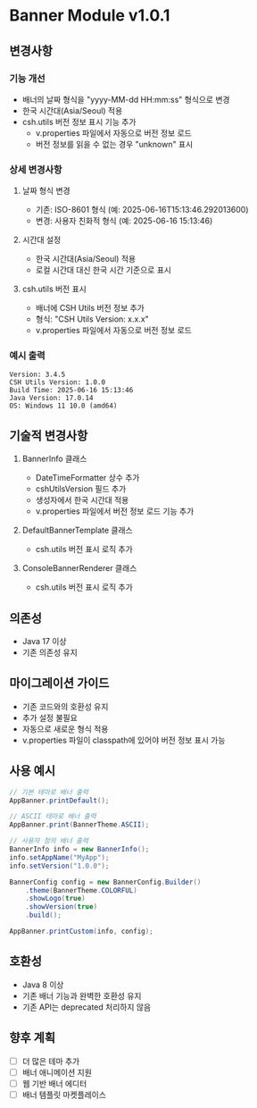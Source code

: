 # Banner Module v1.0.1

## 변경사항

### 기능 개선
- 배너의 날짜 형식을 "yyyy-MM-dd HH:mm:ss" 형식으로 변경
- 한국 시간대(Asia/Seoul) 적용
- csh.utils 버전 정보 표시 기능 추가
  - v.properties 파일에서 자동으로 버전 정보 로드
  - 버전 정보를 읽을 수 없는 경우 "unknown" 표시

### 상세 변경사항
1. 날짜 형식 변경
   - 기존: ISO-8601 형식 (예: 2025-06-16T15:13:46.292013600)
   - 변경: 사용자 친화적 형식 (예: 2025-06-16 15:13:46)

2. 시간대 설정
   - 한국 시간대(Asia/Seoul) 적용
   - 로컬 시간대 대신 한국 시간 기준으로 표시

3. csh.utils 버전 표시
   - 배너에 CSH Utils 버전 정보 추가
   - 형식: "CSH Utils Version: x.x.x"
   - v.properties 파일에서 자동으로 버전 정보 로드

### 예시 출력
```
Version: 3.4.5
CSH Utils Version: 1.0.0
Build Time: 2025-06-16 15:13:46
Java Version: 17.0.14
OS: Windows 11 10.0 (amd64)
```

## 기술적 변경사항
1. BannerInfo 클래스
   - DateTimeFormatter 상수 추가
   - cshUtilsVersion 필드 추가
   - 생성자에서 한국 시간대 적용
   - v.properties 파일에서 버전 정보 로드 기능 추가

2. DefaultBannerTemplate 클래스
   - csh.utils 버전 표시 로직 추가

3. ConsoleBannerRenderer 클래스
   - csh.utils 버전 표시 로직 추가

## 의존성
- Java 17 이상
- 기존 의존성 유지

## 마이그레이션 가이드
- 기존 코드와의 호환성 유지
- 추가 설정 불필요
- 자동으로 새로운 형식 적용
- v.properties 파일이 classpath에 있어야 버전 정보 표시 가능

## 사용 예시

```java
// 기본 테마로 배너 출력
AppBanner.printDefault();

// ASCII 테마로 배너 출력
AppBanner.print(BannerTheme.ASCII);

// 사용자 정의 배너 출력
BannerInfo info = new BannerInfo();
info.setAppName("MyApp");
info.setVersion("1.0.0");

BannerConfig config = new BannerConfig.Builder()
    .theme(BannerTheme.COLORFUL)
    .showLogo(true)
    .showVersion(true)
    .build();

AppBanner.printCustom(info, config);
```

## 호환성
- Java 8 이상
- 기존 배너 기능과 완벽한 호환성 유지
- 기존 API는 deprecated 처리하지 않음

## 향후 계획
- [ ] 더 많은 테마 추가
- [ ] 배너 애니메이션 지원
- [ ] 웹 기반 배너 에디터
- [ ] 배너 템플릿 마켓플레이스 